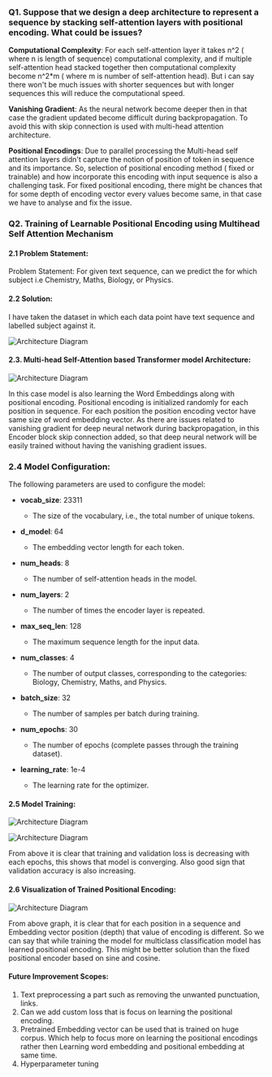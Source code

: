 ### Q1. Suppose that we design a deep architecture to represent a sequence by stacking self-attention layers with positional encoding. What could be issues? 
**Computational Complexity**: For each self-attention layer it takes n^2 ( where n is length of sequence) computational complexity, and if multiple self-attention head stacked together then computational complexity become n^2*m ( where m is number of self-attention head). But i can say there won't be much issues with shorter sequences but with longer sequences this will reduce the computational speed.

**Vanishing Gradient**: As the neural network become deeper then in that case the gradient updated become difficult during backpropagation. To avoid this with skip connection is used with multi-head attention architecture. 

**Positional Encodings**: Due to parallel processing the Multi-head self attention layers didn't capture the notion of position of token in sequence and its importance. So, selection of positional encoding method ( fixed or trainable) and how incorporate this encoding with input sequence is also a challenging task. For fixed positional encoding, there might be chances that for some depth of encoding vector every values become same, in that case we have to analyse and fix the issue. 



### Q2. Training of Learnable Positional Encoding using Multihead Self Attention Mechanism

#### 2.1 Problem Statement:

Problem Statement: For given text sequence, can we predict the for which subject i.e Chemistry, Maths, Biology, or Physics.

#### 2.2 Solution: 
I have taken the dataset in which each data point have text sequence and labelled subject against it.

![Architecture Diagram](assets/data.png)


#### 2.3. Multi-head Self-Attention based Transformer model Architecture:
![Architecture Diagram](assets/multi-head-attention_final.drawio.png)

In this case model is also learning the Word Embeddings along with positional encoding. 
Positional encoding is initialized randomly for each position in sequence. For each position the position encoding vector have same size of word embedding vector. 
As there are issues related to vanishing gradient for deep neural network during backpropagation, in this Encoder block skip connection added, so that deep neural network will be easily trained without having the vanishing gradient issues.

### 2.4 Model Configuration:

The following parameters are used to configure the model:

- **vocab_size**: 23311
  - The size of the vocabulary, i.e., the total number of unique tokens.

- **d_model**: 64
  - The embedding vector length for each token.

- **num_heads**: 8
  - The number of self-attention heads in the model.

- **num_layers**: 2
  - The number of times the encoder layer is repeated.

- **max_seq_len**: 128
  - The maximum sequence length for the input data.

- **num_classes**: 4
  - The number of output classes, corresponding to the categories: Biology, Chemistry, Maths, and Physics.

- **batch_size**: 32
  - The number of samples per batch during training.

- **num_epochs**: 30
  - The number of epochs (complete passes through the training dataset).

- **learning_rate**: 1e-4
  - The learning rate for the optimizer.


#### 2.5 Model Training:
![Architecture Diagram](assets/loss.png)

![Architecture Diagram](assets/validation_accuracy.png)


From above it is clear that training and validation loss is decreasing with each epochs, this shows that model is converging. Also good sign that validation accuracy is also increasing.

#### 2.6 Visualization of Trained Positional Encoding:
![Architecture Diagram](assets/trained_positional_encodings.png)

From above graph, it is clear that for each  position in a sequence and Embedding vector position (depth) that value of encoding is different. So we can say that while training the model for multiclass classification model has learned positional encoding. This might be better solution than the fixed positional encoder based on sine and cosine.
#### Future Improvement Scopes:
1. Text preprocessing a part such as removing the unwanted punctuation, links. 
2. Can we add custom loss that is focus on learning the positional encoding.
3. Pretrained Embedding vector can be used that is trained on huge corpus. Which help to focus more on learning the positional encodings rather then Learning word embedding and positional embedding at same time. 
4. Hyperparameter tuning




